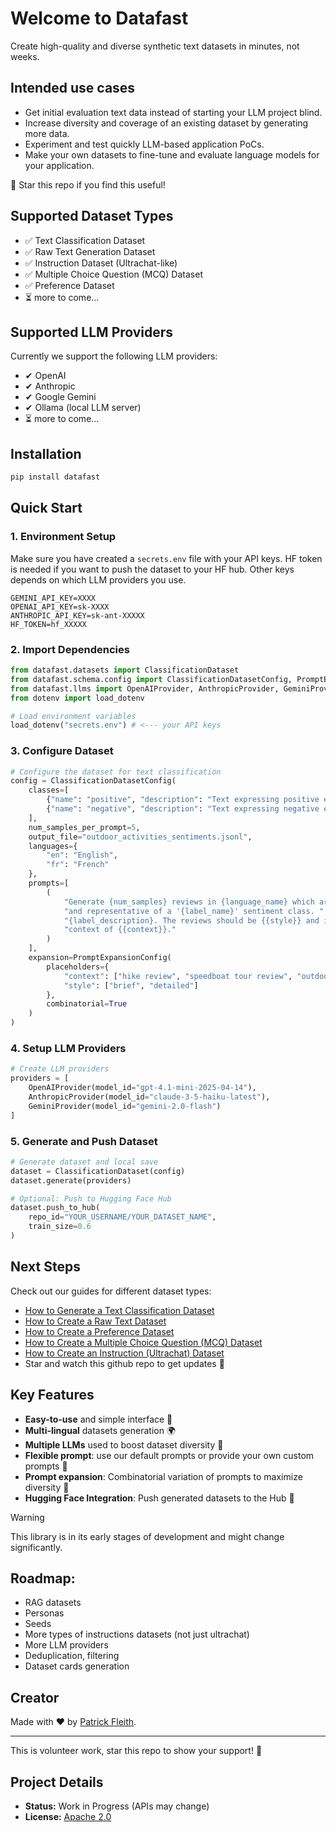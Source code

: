 # Welcome to Datafast

Create high-quality and diverse synthetic text datasets in minutes, not weeks.

## Intended use cases
- Get initial evaluation text data instead of starting your LLM project blind.
- Increase diversity and coverage of an existing dataset by generating more data.
- Experiment and test quickly LLM-based application PoCs.
- Make your own datasets to fine-tune and evaluate language models for your application.

🌟 Star this repo if you find this useful! 

## Supported Dataset Types

- ✅ Text Classification Dataset
- ✅ Raw Text Generation Dataset
- ✅ Instruction Dataset (Ultrachat-like)
- ✅ Multiple Choice Question (MCQ) Dataset
- ✅ Preference Dataset
- ⏳ more to come...

## Supported LLM Providers

Currently we support the following LLM providers:

- ✔︎ OpenAI
- ✔︎ Anthropic
- ✔︎ Google Gemini
- ✔︎ Ollama (local LLM server)
- ⏳ more to come...

## Installation
```bash
pip install datafast
```

## Quick Start

### 1. Environment Setup

Make sure you have created a `secrets.env` file with your API keys.
HF token is needed if you want to push the dataset to your HF hub.
Other keys depends on which LLM providers you use.
```
GEMINI_API_KEY=XXXX
OPENAI_API_KEY=sk-XXXX
ANTHROPIC_API_KEY=sk-ant-XXXXX
HF_TOKEN=hf_XXXXX
```

### 2. Import Dependencies
```python
from datafast.datasets import ClassificationDataset
from datafast.schema.config import ClassificationDatasetConfig, PromptExpansionConfig
from datafast.llms import OpenAIProvider, AnthropicProvider, GeminiProvider
from dotenv import load_dotenv

# Load environment variables
load_dotenv("secrets.env") # <--- your API keys
```

### 3. Configure Dataset
```python
# Configure the dataset for text classification
config = ClassificationDatasetConfig(
    classes=[
        {"name": "positive", "description": "Text expressing positive emotions or approval"},
        {"name": "negative", "description": "Text expressing negative emotions or criticism"}
    ],
    num_samples_per_prompt=5,
    output_file="outdoor_activities_sentiments.jsonl",
    languages={
        "en": "English", 
        "fr": "French"
    },
    prompts=[
        (
            "Generate {num_samples} reviews in {language_name} which are diverse "
            "and representative of a '{label_name}' sentiment class. "
            "{label_description}. The reviews should be {{style}} and in the "
            "context of {{context}}."
        )
    ],
    expansion=PromptExpansionConfig(
        placeholders={
            "context": ["hike review", "speedboat tour review", "outdoor climbing experience"],
            "style": ["brief", "detailed"]
        },
        combinatorial=True
    )
)
```

### 4. Setup LLM Providers
```python
# Create LLM providers
providers = [
    OpenAIProvider(model_id="gpt-4.1-mini-2025-04-14"),
    AnthropicProvider(model_id="claude-3-5-haiku-latest"),
    GeminiProvider(model_id="gemini-2.0-flash")
]
```

### 5. Generate and Push Dataset
```python
# Generate dataset and local save
dataset = ClassificationDataset(config)
dataset.generate(providers)

# Optional: Push to Hugging Face Hub
dataset.push_to_hub(
    repo_id="YOUR_USERNAME/YOUR_DATASET_NAME",
    train_size=0.6
)
```

## Next Steps

Check out our guides for different dataset types:

* [How to Generate a Text Classification Dataset](https://patrickfleith.github.io/datafast/guides/generating_text_classification_datasets/)
* [How to Create a Raw Text Dataset](https://patrickfleith.github.io/datafast/guides/generating_text_datasets/)
* [How to Create a Preference Dataset](https://patrickfleith.github.io/datafast/guides/generating_preference_datasets/)
* [How to Create a Multiple Choice Question (MCQ) Dataset](https://patrickfleith.github.io/datafast/guides/generating_mcq_datasets/)
* [How to Create an Instruction (Ultrachat) Dataset](https://patrickfleith.github.io/datafast/guides/generating_ultrachat_datasets/)
* Star and watch this github repo to get updates 🌟

## Key Features

* **Easy-to-use** and simple interface 🚀
* **Multi-lingual** datasets generation 🌍
* **Multiple LLMs** used to boost dataset diversity 🤖
* **Flexible prompt**: use our default prompts or provide your own custom prompts 📝
* **Prompt expansion**: Combinatorial variation of prompts to maximize diversity 🔄
* **Hugging Face Integration**: Push generated datasets to the Hub 🤗

> [!WARNING]
> This library is in its early stages of development and might change significantly.

## Roadmap:

- RAG datasets
- Personas
- Seeds
- More types of instructions datasets (not just ultrachat)
- More LLM providers
- Deduplication, filtering
- Dataset cards generation

## Creator

Made with ❤️ by [Patrick Fleith](https://www.linkedin.com/in/patrick-fleith/).

<hr> 

This is volunteer work, star this repo to show your support! 🙏


## Project Details
- **Status:** Work in Progress (APIs may change)
- **License:** [Apache 2.0](LICENSE)
